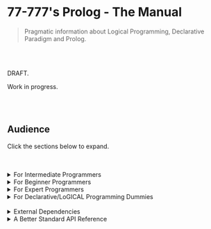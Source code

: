 # 77-777's Prolog - The Manual

> Pragmatic information about Logical Programming, Declarative Paradigm and Prolog.

<br>
<br>

DRAFT.

Work in progress.

<br>
<br>

## Audience

Click the sections below to expand.

<br>
<br>

<details>
  <summary> For Intermediate Programmers </summary>

---

### Spawning a project & building

* Ecosystem & Environment
  * ? - primary build and project manager
  * ? - package manager
  * todo.
  * ? - the compiler. 

Please use your respective *nix package manager.

`sudo apt-get install prolog`


<br>
<br>
<br>

### Console Arguments & Printing

```prolog
  
```

### File IO

```prolog
  
```

### Directory & File Operations

```prolog
  
```

### Data Type Conversion

```prolog
  
```

### String Handling

```prolog
  
```

### Threading & Process Handling

```prolog
  
```

### Sockets

```prolog
  
```

### GUI

```prolog
  
```

### Web Requests

```prolog
  
```

### Web Framework

```prolog

```

### Data Structures

```prolog

```

### Logging
```prolog

```

### Config Storage

### Regex & Levenshtein

### Parsing HTML/JSON/XML

### Error Handling & Exceptions

### Timers, Events, Promises



### Database Access / ORM

### Keywords in Prolog

```prolog

```

### Symbols in Prolog

* State Symbols

```prolog

```

* Structure Symbols

``prolog
   
```

* Operator Symbols

``prolog

```

<br>
<br>

</details>

<details>
  <summary> For Beginner Programmers </summary>

---

### Types & Records

```prolog

```

### Modules

```prolog

```

### Functions

```prolog
  
```

### Polymorphism

```prolog

```

### Variables

```prolog

```

### If Statements

```prolog

```

### Looping & Control Flow

```prolog
  
```

### Recursion & List Manipulation/Patterns

```prolog
  
```

### Interfaces (Typeclasses)

```prolog

```

### Generics & Constructor Parametrization

```prolog

```

<br>
<br>

</details>

<details>
  <summary> For Expert Programmers </summary>

---

### FFI

The foreign function interface for interoping with native code and the os.

### DLLs / Shared Libraries

Accessing functions directly from shared libraries.

### Compiler/Interpreter Tweaks

Optimization, compiling or interpreting, linking, bytecode generation, garbage collection, etc.

### Project Layout & Code Structure

1 module file can contain multiple nested submodules. 
Scaffolding/ers.

### Architecture

Patterns. Functors and Monads.

### Good Practice

Clarity. Avoid surprises. DRY principle. SOLID principle if using OOP.

<br>
<br>

</details>

<details>
  <summary> For Declarative/LoGICAL Programming Dummies </summary>

---

### Terminology


### Declarative/LoGICAL Paradigm Aims

<br>
<br>

</details>

<br>

<details>
   <summary>External Dependencies</summary>

---

### Common Libraries

? is the official Prolog package manager.

`? install <pkg-name>`

| Library  | Purpose | Comments |
| -------- | ------- | ----- |
| | | |

<br>
<br>

</details>

<details>
   <summary>A Better Standard API Reference</summary>

---

## The Standard API

Click each module to expand and see their exposed functions and types.

```prolog
(* Importable Modules *)



(* Console, File IO, Etc *)



(* Date, Time, Math *)


(* Related to Types *)


(* Data Structure Modules *)


(* Algorithms. Hashing, RNG, Sort, Etc. *)


(* Concurrency, Parallelism, Synchronization *)


```

</details>
  
<br>
